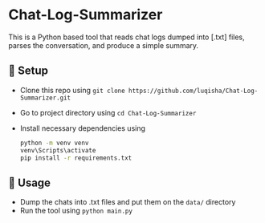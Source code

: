# Chat-Log-Summarizer

This is a Python based tool that reads chat logs dumped into [.txt] files, parses the conversation, and produce a simple summary.

## 🔧 Setup

- Clone this repo using `git clone https://github.com/luqisha/Chat-Log-Summarizer.git`
- Go to project directory using `cd Chat-Log-Summarizer`
- Install necessary dependencies using

  ```bash
  python -m venv venv
  venv\Scripts\activate
  pip install -r requirements.txt
  ```

## 🚀 Usage

- Dump the chats into .txt files and put them on the `data/` directory
- Run the tool using `python main.py`
